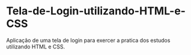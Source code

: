 # Tela-de-Login-utilizando-HTML-e-CSS
Aplicação de uma tela de login para exercer a pratica dos estudos utilizando HTML e CSS.
